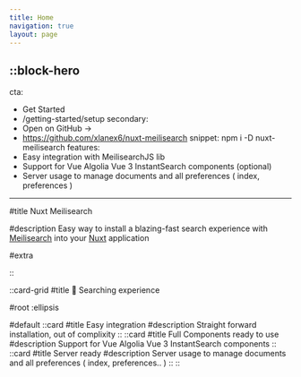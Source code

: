 ```yaml
---
title: Home
navigation: true
layout: page
---
```


::block-hero
---
cta:
  - Get Started
  - /getting-started/setup
secondary:
  - Open on GitHub →
  - https://github.com/xlanex6/nuxt-meilisearch
snippet: npm i -D nuxt-meilisearch
features: 
  - Easy integration with MeilisearchJS lib
  - Support for Vue Algolia Vue 3 InstantSearch components (optional)
  - Server usage to manage documents and all preferences ( index, preferences )
---

#title
Nuxt Meilisearch

#description
Easy way to install a blazing-fast search experience with [Meilisearch](https://www.meilisearch.com) into your [Nuxt](https://v3.nuxtjs.org) application

#extra


::

::card-grid
#title
🔎  Searching experience

#root
:ellipsis

#default
  ::card
  #title
  Easy integration
  #description
  Straight forward installation, out of complixity
  ::
  ::card
  #title
  Full Components ready to use
  #description
  Support for Vue Algolia Vue 3 InstantSearch components
  ::
  ::card
  #title
  Server ready
  #description
  Server usage to manage documents and all preferences ( index, preferences.. )
  ::
::


